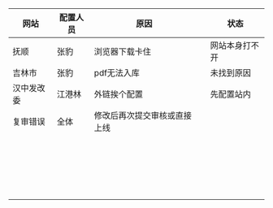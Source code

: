 | 网站       | 配置人员 | 原因                         |      | 状态           |
| ---------- | -------- | ---------------------------- | ---- | -------------- |
| 抚顺       | 张豹     | 浏览器下载卡住               |      | 网站本身打不开 |
| 吉林市     | 张豹     | pdf无法入库                  |      | 未找到原因     |
| 汉中发改委 | 江港林   | 外链挨个配置                 |      | 先配置站内     |
| 复审错误   | 全体     | 修改后再次提交审核或直接上线 |      |                |
|            |          |                              |      |                |
|            |          |                              |      |                |
|            |          |                              |      |                |
|            |          |                              |      |                |
|            |          |                              |      |                |
|            |          |                              |      |                |
|            |          |                              |      |                |
|            |          |                              |      |                |
|            |          |                              |      |                |
|            |          |                              |      |                |
|            |          |                              |      |                |
|            |          |                              |      |                |
|            |          |                              |      |                |
|            |          |                              |      |                |
|            |          |                              |      |                |
|            |          |                              |      |                |
|            |          |                              |      |                |
|            |          |                              |      |                |
|            |          |                              |      |                |
|            |          |                              |      |                |
|            |          |                              |      |                |



